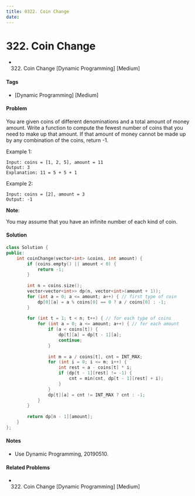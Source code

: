 ```yaml
---
title: 0322. Coin Change
date: 
---
```


# 322. Coin Change
- 322. Coin Change [Dynamic Programming] [Medium]

#### Tags
- [Dynamic Programming] [Medium]

#### Problem
You are given coins of different denominations and a total amount of money amount. Write a function to compute the fewest number of coins that you need to make up that amount. If that amount of money cannot be made up by any combination of the coins, return -1.

Example 1:

    Input: coins = [1, 2, 5], amount = 11
    Output: 3 
    Explanation: 11 = 5 + 5 + 1

Example 2:

    Input: coins = [2], amount = 3
    Output: -1

**Note**:

You may assume that you have an infinite number of each kind of coin.

#### Solution
``` C++
class Solution {
public:
    int coinChange(vector<int> &coins, int amount) {
        if (coins.empty() || amount < 0) {
            return -1;
        }
        
        int n = coins.size();
        vector<vector<int>> dp(n, vector<int>(amount + 1));
        for (int a = 0; a <= amount; a++) { // first type of coin
            dp[0][a] = a % coins[0] == 0 ? a / coins[0] : -1;
        }
        
        for (int t = 1; t < n; t++) { // for each type of coins
            for (int a = 0; a <= amount; a++) { // for each amount
                if (a < coins[t]) {
                    dp[t][a] = dp[t - 1][a];
                    continue;
                }
                
                int m = a / coins[t], cnt = INT_MAX;
                for (int i = 0; i <= m; i++) {
                    int rest = a - coins[t] * i;
                    if (dp[t - 1][rest] != -1) {
                        cnt = min(cnt, dp[t - 1][rest] + i);
                    }
                }
                dp[t][a] = cnt != INT_MAX ? cnt : -1;
            }
        }
        
        return dp[n - 1][amount];
    }
};
```

#### Notes
- Use Dynamic Programming, 20190510.

#### Related Problems
- 322. Coin Change [Dynamic Programming] [Medium]
